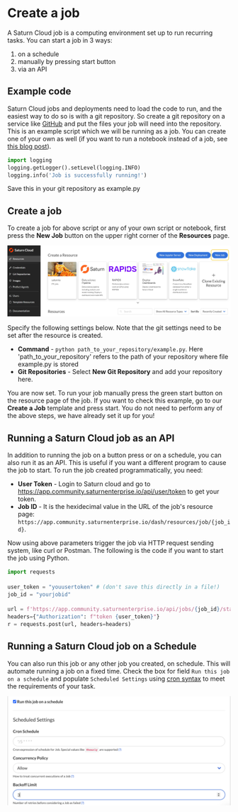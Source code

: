 # Create a job


A Saturn Cloud job is a computing environment set up to run recurring tasks. You can start a job in 3 ways:

1. on a schedule 
2. manually by pressing start button 
3. via an API 

## Example code
Saturn Cloud jobs and deployments need to load the code to run, and the easiest way to do so is with a git repository. So create a git repository on a service like [GitHub](github.com) and put the files your job will need into the repository.
This is an example script which we will be running as a job. You can create one of your own as well (if you want to run a notebook instead of a job, see [this blog post](/docs)).

```python
import logging
logging.getLogger().setLevel(logging.INFO)
logging.info('Job is successfully running!')
```

Save this in your git repository as example.py

## Create a job

To create a job for above script or any of your own script or notebook, first press the **New Job** button on the upper right corner of the **Resources** page. 

![New job button](/images/docs/new-job-button.jpg "doc-image")

Specify the following settings below. Note that the git settings need to be set after the resource is created.

* **Command** - `python path_to_your_repository/example.py`. Here 'path_to_your_repository' refers to the path of your repository where file example.py is stored
* **Git Repositories** - Select **New Git Repository** and add your repository here.

You are now set. To run your job manually press the green start button on the resource page of the job.
If you want to check this example, go to our **Create a Job** template and press start. You do not need to perform any of the above steps, we have already set it up for you!

## Running a Saturn Cloud job as an API

In addition to running the job on a button press or on a schedule, you can also run it as an API. This is useful if you want a different program to cause the job to start. To run the job created programmatically, you need:

* **User Token** - Login to Saturn cloud and go to https://app.community.saturnenterprise.io/api/user/token to get your token. 
* **Job ID** - It is the hexidecimal value in the URL of the job's resource page: `https://app.community.saturnenterprise.io/dash/resources/job/{job_id}`.

Now using above parameters trigger the job via HTTP request sending system, like curl or Postman. The following is the code if you want to start the job using Python.

```python
import requests

user_token = "youusertoken" # (don't save this directly in a file!)
job_id = "yourjobid"

url = f'https://app.community.saturnenterprise.io/api/jobs/{job_id}/start'
headers={"Authorization": f"token {user_token}"}
r = requests.post(url, headers=headers)
```
## Running a Saturn Cloud job on a Schedule
You can also run this job or any other job you created, on schedule. This will automate running a job on a fixed time.  Check the box for field `Run this job on a schedule` and populate `Scheduled Settings` using [cron syntax](https://en.wikipedia.org/wiki/Cron) to meet the requirements of your task. 

![Schedule button](/images/docs/schedule.png "doc-image")


